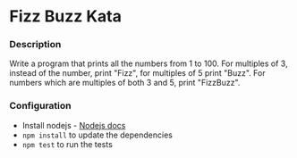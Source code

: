 # Fizz Buzz Kata

### Description

Write a program that prints all the numbers from 1 to 100. For multiples of 3, instead of the number, print "Fizz", for multiples of 5 print "Buzz". For numbers which are multiples of both 3 and 5, print "FizzBuzz".

### Configuration

- Install nodejs - [Nodejs docs](https://docs.npmjs.com/getting-started/installing-node)
- `npm install` to update the dependencies
- `npm test` to run the tests
